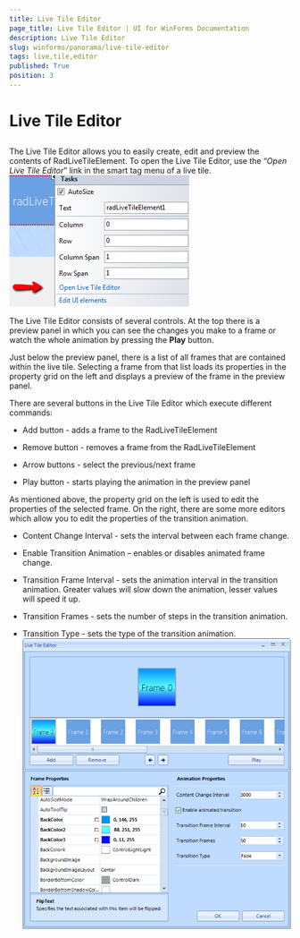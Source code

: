 ```yaml
---
title: Live Tile Editor
page_title: Live Tile Editor | UI for WinForms Documentation
description: Live Tile Editor
slug: winforms/panorama/live-tile-editor
tags: live,tile,editor
published: True
position: 3
---
```


# Live Tile Editor

## 

The Live Tile Editor allows you to easily create, edit and preview the contents of RadLiveTileElement. To open the Live Tile Editor, use the “*Open Live Tile Editor*” link in the smart tag menu of a live tile. <br>![panorama-live-tile-editor 001](images/panorama-live-tile-editor001.png)

The Live Tile Editor consists of several controls. At the top there is a preview panel in which you can see the changes you make to a frame or watch the whole animation by pressing the __Play__ button.
       

Just below the preview panel, there is a list of all frames that are contained within the live tile. Selecting a frame from that list loads its properties in the property grid on the left and displays a preview of the frame in the preview panel.

There are several buttons in the Live Tile Editor which execute different commands:

* Add button - adds a frame to the RadLiveTileElement

* Remove button - removes a frame from the RadLiveTileElement

* Arrow buttons - select the previous/next frame

* Play button - starts playing the animation in the preview panel

As mentioned above, the property grid on the left is used to edit the properties of the selected frame. On the right, there are some more editors which allow you to edit the properties of the transition animation.

* Content Change Interval - sets the interval between each frame change.

* Enable Transition Animation – enables or disables animated frame change.

* Transition Frame Interval - sets the animation interval in the transition animation. Greater values will slow down the animation, lesser values will speed it up.

* Transition Frames - sets the number of steps in the transition animation.

* Transition Type - sets the type of the transition animation. <br>![panorama-live-tile-editor 002](images/panorama-live-tile-editor002.png)
